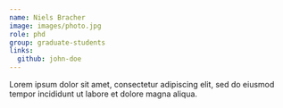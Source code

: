 ```yaml
---
name: Niels Bracher
image: images/photo.jpg
role: phd
group: graduate-students
links:
  github: john-doe
---
```


Lorem ipsum dolor sit amet, consectetur adipiscing elit, sed do eiusmod tempor incididunt ut labore et dolore magna aliqua.
